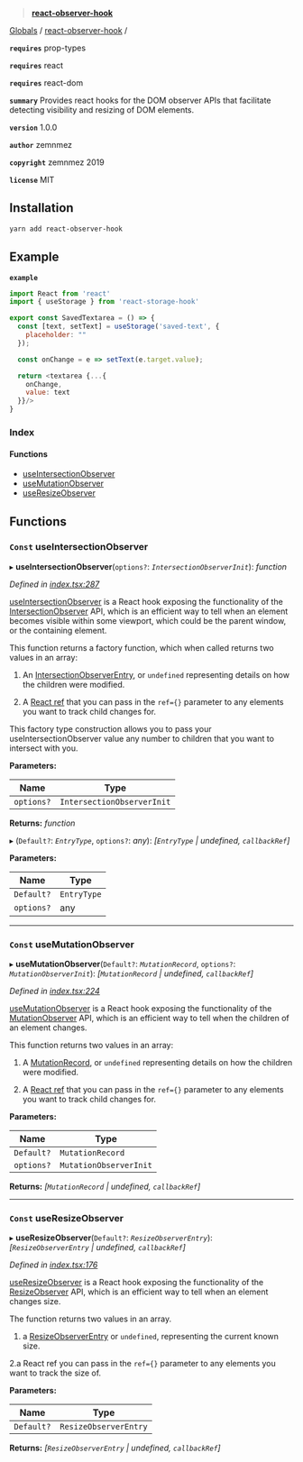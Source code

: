 > **[react-observer-hook](README.md)**

[Globals]() / [react-observer-hook](README.md) /

**`requires`** prop-types

**`requires`** react

**`requires`** react-dom

**`summary`** Provides react hooks for the DOM observer APIs that facilitate detecting visibility and resizing of DOM elements.

**`version`** 1.0.0

**`author`** zemnmez

**`copyright`** zemnmez 2019

**`license`** MIT
## Installation

```bash
yarn add react-observer-hook
```

## Example

**`example`** 

```javascript
import React from 'react'
import { useStorage } from 'react-storage-hook'

export const SavedTextarea = () => {
  const [text, setText] = useStorage('saved-text', {
    placeholder: ""
  });

  const onChange = e => setText(e.target.value);

  return <textarea {...{
    onChange,
    value: text
  }}/>
}
```

### Index

#### Functions

* [useIntersectionObserver](README.md#const-useintersectionobserver)
* [useMutationObserver](README.md#const-usemutationobserver)
* [useResizeObserver](README.md#const-useresizeobserver)

## Functions

### `Const` useIntersectionObserver

▸ **useIntersectionObserver**(`options?`: *`IntersectionObserverInit`*): *function*

*Defined in [index.tsx:287](https://github.com/Zemnmez/react-dom-observer/blob/bc32d59/src/index.tsx#L287)*

[useIntersectionObserver](README.md#const-useintersectionobserver) is a React hook exposing the functionality of the
[IntersectionObserver][mdn: IntersectionObserver] API, which is an efficient way to
tell when an element becomes visible within some viewport, which could be
the parent window, or the containing element.

This function returns a factory function, which when called returns two values in an array:

1. An [IntersectionObserverEntry][mdn: IntersectionObserverEntry], or `undefined` representing
details on how the children were modified.

2. A [React ref][react docs: react ref] that you can pass in the `ref={}`
parameter to any elements you want to track child changes for.

This factory type construction allows you to pass your useIntersectionObserver value
any number to children that you want to intersect with you.

[mdn: IntersectionObserver]: https://developer.mozilla.org/en-US/docs/Web/API/IntersectionObserver "MDN docs: IntersectionObserver"
[mdn: IntersectionObserverEntry]: https://developer.mozilla.org/en-US/docs/Web/API/IntersectionObserverEntry "MDN docs: IntersectionObserverEntry"
[react docs: react ref]: https://reactjs.org/docs/refs-and-the-dom.html "React Docs: Refs and the DOM"

**Parameters:**

Name | Type |
------ | ------ |
`options?` | `IntersectionObserverInit` |

**Returns:** *function*

▸ (`Default?`: *`EntryType`*, `options?`: *any*): *[`EntryType` | undefined, `callbackRef`]*

**Parameters:**

Name | Type |
------ | ------ |
`Default?` | `EntryType` |
`options?` | any |

___

### `Const` useMutationObserver

▸ **useMutationObserver**(`Default?`: *`MutationRecord`*, `options?`: *`MutationObserverInit`*): *[`MutationRecord` | undefined, `callbackRef`]*

*Defined in [index.tsx:224](https://github.com/Zemnmez/react-dom-observer/blob/bc32d59/src/index.tsx#L224)*

[useMutationObserver](README.md#const-usemutationobserver) is a React hook exposing the functionality of the
[MutationObserver][mdn: MutationObserver] API, which is an efficient way to
tell when the children of an element changes.

This function returns two values in an array:

1. A [MutationRecord][mdn: MutationRecord], or `undefined` representing
details on how the children were modified.

2. A [React ref][react docs: react ref] that you can pass in the `ref={}`
parameter to any elements you want to track child changes for.

[mdn: MutationObserver]: https://developer.mozilla.org/en-US/docs/Web/API/MutationObserver "MDN docs: MutationObserver"
[mdn: MutationRecord]: https://developer.mozilla.org/en-US/docs/Web/API/MutationRecord "MDN docs: MutationRecord"
[react docs: react ref]: https://reactjs.org/docs/refs-and-the-dom.html "React Docs: Refs and the DOM"

**Parameters:**

Name | Type |
------ | ------ |
`Default?` | `MutationRecord` |
`options?` | `MutationObserverInit` |

**Returns:** *[`MutationRecord` | undefined, `callbackRef`]*

___

### `Const` useResizeObserver

▸ **useResizeObserver**(`Default?`: *`ResizeObserverEntry`*): *[`ResizeObserverEntry` | undefined, `callbackRef`]*

*Defined in [index.tsx:176](https://github.com/Zemnmez/react-dom-observer/blob/bc32d59/src/index.tsx#L176)*

[useResizeObserver](README.md#const-useresizeobserver) is a React hook exposing the functionality of
the [ResizeObserver][mdn: ResizeObserver] API, which is an efficient
way to tell when an element changes size.

The function returns two values in an array.

1. a [ResizeObserverEntry][mdn: ResizeObserverEntry] or `undefined`,
representing the current known size.

2.a React ref you can pass in the `ref={}` parameter to any
elements you want to track the size of.

[mdn: ResizeObserver]: https://developer.mozilla.org/en-US/docs/Web/API/ResizeObserver
[mdn: ResizeObserverEntry]: https://developer.mozilla.org/en-US/docs/Web/API/ResizeObserverEntry

**Parameters:**

Name | Type |
------ | ------ |
`Default?` | `ResizeObserverEntry` |

**Returns:** *[`ResizeObserverEntry` | undefined, `callbackRef`]*
